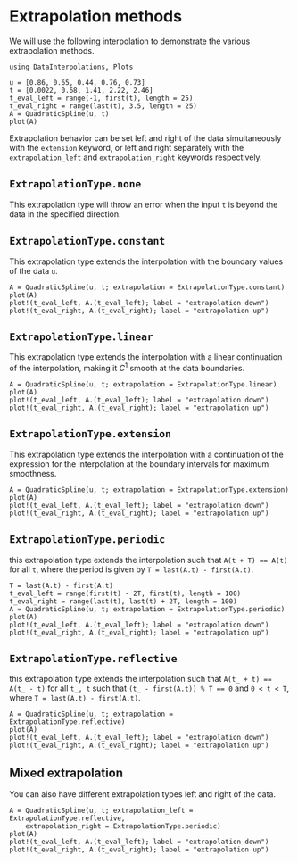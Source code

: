 # Extrapolation methods

We will use the following interpolation to demonstrate the various extrapolation methods.

```@example tutorial
using DataInterpolations, Plots

u = [0.86, 0.65, 0.44, 0.76, 0.73]
t = [0.0022, 0.68, 1.41, 2.22, 2.46]
t_eval_left = range(-1, first(t), length = 25)
t_eval_right = range(last(t), 3.5, length = 25)
A = QuadraticSpline(u, t)
plot(A)
```

Extrapolation behavior can be set left and right of the data simultaneously with the `extension` keyword, or left and right separately with the `extrapolation_left` and `extrapolation_right` keywords respectively.

## `ExtrapolationType.none`

This extrapolation type will throw an error when the input `t` is beyond the data in the specified direction.

## `ExtrapolationType.constant`

This extrapolation type extends the interpolation with the boundary values of the data `u`.

```@example tutorial
A = QuadraticSpline(u, t; extrapolation = ExtrapolationType.constant)
plot(A)
plot!(t_eval_left, A.(t_eval_left); label = "extrapolation down")
plot!(t_eval_right, A.(t_eval_right); label = "extrapolation up")
```

## `ExtrapolationType.linear`

This extrapolation type extends the interpolation with a linear continuation of the interpolation, making it $C^1$ smooth at the data boundaries.

```@example tutorial
A = QuadraticSpline(u, t; extrapolation = ExtrapolationType.linear)
plot(A)
plot!(t_eval_left, A.(t_eval_left); label = "extrapolation down")
plot!(t_eval_right, A.(t_eval_right); label = "extrapolation up")
```

## `ExtrapolationType.extension`

This extrapolation type extends the interpolation with a continuation of the expression for the interpolation at the boundary intervals for maximum smoothness.

```@example tutorial
A = QuadraticSpline(u, t; extrapolation = ExtrapolationType.extension)
plot(A)
plot!(t_eval_left, A.(t_eval_left); label = "extrapolation down")
plot!(t_eval_right, A.(t_eval_right); label = "extrapolation up")
```

## `ExtrapolationType.periodic`

this extrapolation type extends the interpolation such that `A(t + T) == A(t)` for all `t`, where the period is given by `T = last(A.t) - first(A.t)`.

```@example tutorial
T = last(A.t) - first(A.t)
t_eval_left = range(first(t) - 2T, first(t), length = 100)
t_eval_right = range(last(t), last(t) + 2T, length = 100)
A = QuadraticSpline(u, t; extrapolation = ExtrapolationType.periodic)
plot(A)
plot!(t_eval_left, A.(t_eval_left); label = "extrapolation down")
plot!(t_eval_right, A.(t_eval_right); label = "extrapolation up")
```

## `ExtrapolationType.reflective`

this extrapolation type extends the interpolation such that `A(t_ + t) == A(t_ - t)` for all `t_, t` such that `(t_ - first(A.t)) % T == 0` and `0 < t < T`, where `T = last(A.t) - first(A.t)`.

```@example tutorial
A = QuadraticSpline(u, t; extrapolation = ExtrapolationType.reflective)
plot(A)
plot!(t_eval_left, A.(t_eval_left); label = "extrapolation down")
plot!(t_eval_right, A.(t_eval_right); label = "extrapolation up")
```

## Mixed extrapolation

You can also have different extrapolation types left and right of the data.

```@example tutorial
A = QuadraticSpline(u, t; extrapolation_left = ExtrapolationType.reflective,
    extrapolation_right = ExtrapolationType.periodic)
plot(A)
plot!(t_eval_left, A.(t_eval_left); label = "extrapolation down")
plot!(t_eval_right, A.(t_eval_right); label = "extrapolation up")
```
